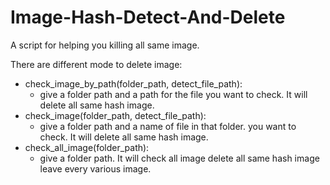 # Image-Hash-Detect-And-Delete
A script for helping you killing all same image.

There are different mode to delete image:

* check_image_by_path(folder_path, detect_file_path):
  * give a folder path and a path for the file you want to check. It will delete all same hash image.
* check_image(folder_path, detect_file_path):
  * give a folder path and a name of file in that folder. you want to check. It will delete all same hash image.
* check_all_image(folder_path):
  * give a folder path. It will check all image delete all same hash image leave every various image.
